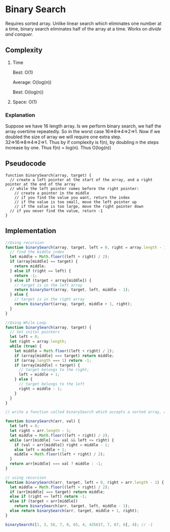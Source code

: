 # Binary Search

Requires sorted array. Unlike linear search which eliminates one number at a time, binary search eliminates half of the array at a time. Works on _divide and conquer._

## Complexity

1. Time

   Best: O(1)

   Average: O(log(n))

   Best: O(log(n))

2. Space: O(1)

### Explanation

Suppose we have 16 length array. Is we perform binary search, we half the array overtime repeatedly. So in the worst case 16=>8=>4=>2=>1. Now if we doubled the size of array we will require one extra step. 32=>16=>8=>4=>2=>1. Thus by if complexity is f(n), by doubling n the steps increase by one. Thus f(n) = log(n). Thus O(log(n))

## Pseudocode

```pseudo
function binarySearch(array, target) {
  // create a left pointer at the start of the array, and a right pointer at the end of the array
  // while the left pointer comes before the right pointer:
    // create a pointer in the middle
    // if you find the value you want, return the index
    // if the value is too small, move the left pointer up
    // if the value is too large, move the right pointer down
  // if you never find the value, return -1
}
```

## Implementation

```javascript
//Using recursion
function binarySearch(array, target, left = 0, right = array.length - 1) {
  // find the middle index
  let middle = Math.floor((left + right) / 2);
  if (array[middle] == target) {
    return middle;
  } else if (right == left) {
    return -1;
  } else if (target < array[middle]) {
    // target is in the left array
    return binarySort(array, target, left, middle - 1);
  } else {
    // target is in the right array
    return binarySort(array, target, middle + 1, right);
  }
}

//Using While Loop
function binarySearch(array, target) {
  // Set inital pointers
  let left = 0;
  let right = array.length;
  while (true) {
    let middle = Math.floor((left + right) / 2);
    if (array[middle] === target) return middle;
    if (array.length === 1) return -1;
    if (array[middle] < target) {
      // target belongs to the right;
      left = middle + 1;
    } else {
      // target belongs to the left
      right = middle - 1;
    }
  }
}
```

```js
// write a function called binarySearch which accepts a sorted array, and a value and returns the index at which the value exists. Otherwise return -1.

function binarySearch(arr, val) {
  let left = 0;
  let right = arr.length - 1;
  let middle = Math.floor((left + right) / 2);
  while (arr[middle] !== val && left <= right) {
    if (val < arr[middle]) right = middle - 1;
    else left = middle + 1;
    middle = Math.floor((left + right) / 2);
  }
  return arr[middle] === val ? middle : -1;
}

// using recursion
function binarySearch(arr, target, left = 0, right = arr.length - 1) {
  let middle = Math.floor((left + right) / 2);
  if (arr[middle] === target) return middle;
  else if (right == left) return -1;
  else if (target < arr[middle])
    return binarySearch(arr, target, left, middle - 1);
  else return binarySearch(arr, target, middle + 1, right);
}

binarySearch([1, 3, 56, 7, 8, 65, 4, 435637, 7, 67, 6], 4); // -1
```
